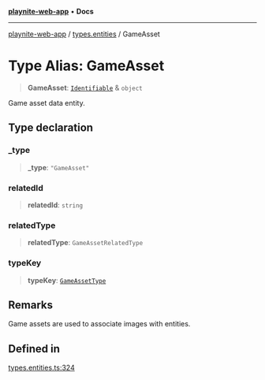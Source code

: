 [**playnite-web-app**](../../README.md) • **Docs**

***

[playnite-web-app](../../README.md) / [types.entities](../README.md) / GameAsset

# Type Alias: GameAsset

> **GameAsset**: [`Identifiable`](Identifiable.md) & `object`

Game asset data entity.

## Type declaration

### \_type

> **\_type**: `"GameAsset"`

### relatedId

> **relatedId**: `string`

### relatedType

> **relatedType**: `GameAssetRelatedType`

### typeKey

> **typeKey**: [`GameAssetType`](GameAssetType.md)

## Remarks

Game assets are used to associate images with entities.

## Defined in

[types.entities.ts:324](https://github.com/andrew-codes/playnite-web/blob/10f04efaaa77507fb9be966d9e61606b320b15ff/apps/playnite-web/src/server/data/types.entities.ts#L324)
